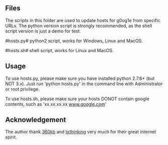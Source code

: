 Files
------
The scripts in this folder are used to update hosts for g0og1e from specific URLs.
The python version script is strongly recommended, as the shell script version is just a demo for test.

#hosts.py# python2 script, works for Windows, Linux and MacOS.

#hosts.sh# shell script, works for Linux and MacOS. 


Usage
------
To use hosts.py, please make sure you have installed python 2.7.6+ (but NOT 3.x). Just run 'python hosts.py' in the command line with Administrator or root privilege.

To use hosts.sh, please make sure your hosts DONOT contain google contents, such as 'xx.xx.xx.xx www.google.com'

Acknowledgement
------
The author thank [360kb](http://www.360kb.com/kb/2_122.html) and [txthinking](https://github.com/txthinking/google-hosts) very much for their great internet spirit.
